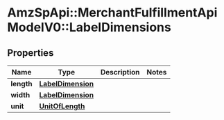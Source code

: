 # AmzSpApi::MerchantFulfillmentApiModelV0::LabelDimensions

## Properties
Name | Type | Description | Notes
------------ | ------------- | ------------- | -------------
**length** | [**LabelDimension**](LabelDimension.md) |  | 
**width** | [**LabelDimension**](LabelDimension.md) |  | 
**unit** | [**UnitOfLength**](UnitOfLength.md) |  | 

